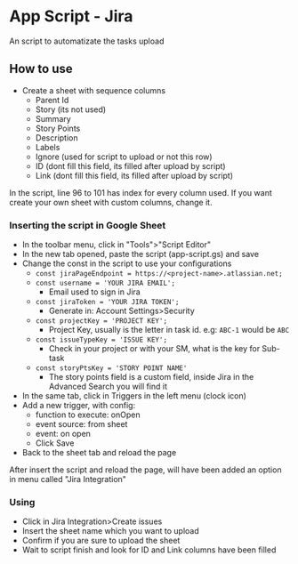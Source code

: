 # App Script - Jira

An script to automatizate the tasks upload

## How to use
- Create a sheet with sequence columns
    - Parent Id
	- Story (its not used)
	- Summary
	- Story Points
	- Description
	- Labels
	- Ignore (used for script to upload or not this row)
	- ID (dont fill this field, its filled after upload by script)
	- Link (dont fill this field, its filled after upload by script)

In the script, line 96 to 101 has index for every column used. If you want create your own sheet with custom columns, change it.

### Inserting the script in Google Sheet
- In the toolbar menu, click in "Tools">"Script Editor"
- In the new tab opened, paste the script (app-script.gs) and save
- Change the const in the script to use your configurations
	- `const jiraPageEndpoint = https://<project-name>.atlassian.net;`
	- `const username = 'YOUR JIRA EMAIL';`
		- Email used to sign in Jira
	- `const jiraToken = 'YOUR JIRA TOKEN';`
		- Generate in: Account Settings>Security
	- `const projectKey = 'PROJECT KEY';`
		- Project Key, usually is the letter in task id. e.g: `ABC-1` would be `ABC`
	- `const issueTypeKey = 'ISSUE KEY';`
		- Check in your project or with your SM, what is the key for Sub-task
	- `const storyPtsKey = 'STORY POINT NAME'`
		- The story points field is a custom field, inside Jira in the Advanced Search you will find it
- In the same tab, click in Triggers in the left menu (clock icon)
- Add a new trigger, with config:
	- function to execute: onOpen
	- event source: from sheet
	- event: on open
	- Click Save
- Back to the sheet tab and reload the page

After insert the script and reload the page, will have been added an option in menu called "Jira Integration"

### Using
- Click in Jira Integration>Create issues
- Insert the sheet name which you want to upload
- Confirm if you are sure to upload the sheet
- Wait to script finish and look for ID and Link columns have been filled

